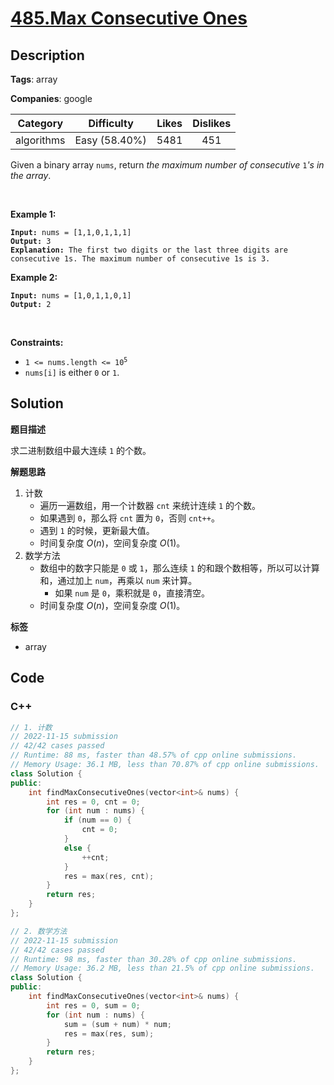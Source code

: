 # [485.Max Consecutive Ones](https://leetcode.com/problems/max-consecutive-ones/description/)

## Description

**Tags**: array

**Companies**: google

|  Category  |  Difficulty   | Likes | Dislikes |
| :--------: | :-----------: | :---: | :------: |
| algorithms | Easy (58.40%) | 5481  |   451    |

<p>Given a binary array <code>nums</code>, return <em>the maximum number of consecutive </em><code>1</code><em>&#39;s in the array</em>.</p>
<p>&nbsp;</p>
<p><strong class="example">Example 1:</strong></p>
<pre><code><strong>Input:</strong> nums = [1,1,0,1,1,1]
<strong>Output:</strong> 3
<strong>Explanation:</strong> The first two digits or the last three digits are consecutive 1s. The maximum number of consecutive 1s is 3.</code></pre>
<p><strong class="example">Example 2:</strong></p>
<pre><code><strong>Input:</strong> nums = [1,0,1,1,0,1]
<strong>Output:</strong> 2</code></pre>
<p>&nbsp;</p>
<p><strong>Constraints:</strong></p>
<ul>
  <li><code>1 &lt;= nums.length &lt;= 10<sup>5</sup></code></li>
  <li><code>nums[i]</code> is either <code>0</code> or <code>1</code>.</li>
</ul>

## Solution

**题目描述**

求二进制数组中最大连续 `1` 的个数。

**解题思路**

1. 计数
   - 遍历一遍数组，用一个计数器 `cnt` 来统计连续 `1` 的个数。
   - 如果遇到 `0`，那么将 `cnt` 置为 `0`，否则 `cnt++`。
   - 遇到 `1` 的时候，更新最大值。
   - 时间复杂度 $O(n)$，空间复杂度 $O(1)$。
2. 数学方法
   - 数组中的数字只能是 `0` 或 `1`，那么连续 `1` 的和跟个数相等，所以可以计算和，通过加上 `num`，再乘以 `num` 来计算。
     - 如果 `num` 是 `0`，乘积就是 `0`，直接清空。
   - 时间复杂度 $O(n)$，空间复杂度 $O(1)$。

**标签**

- array

<!-- code start -->
## Code

### C++

```cpp
// 1. 计数
// 2022-11-15 submission
// 42/42 cases passed
// Runtime: 88 ms, faster than 48.57% of cpp online submissions.
// Memory Usage: 36.1 MB, less than 70.87% of cpp online submissions.
class Solution {
public:
    int findMaxConsecutiveOnes(vector<int>& nums) {
        int res = 0, cnt = 0;
        for (int num : nums) {
            if (num == 0) {
                cnt = 0;
            }
            else {
                ++cnt;
            }
            res = max(res, cnt);
        }
        return res;
    }
};
```

```cpp
// 2. 数学方法
// 2022-11-15 submission
// 42/42 cases passed
// Runtime: 98 ms, faster than 30.28% of cpp online submissions.
// Memory Usage: 36.2 MB, less than 21.5% of cpp online submissions.
class Solution {
public:
    int findMaxConsecutiveOnes(vector<int>& nums) {
        int res = 0, sum = 0;
        for (int num : nums) {
            sum = (sum + num) * num;
            res = max(res, sum);
        }
        return res;
    }
};
```

<!-- code end -->

